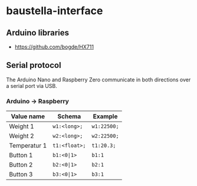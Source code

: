 # baustella-interface

## Arduino libraries
- https://github.com/bogde/HX711

## Serial protocol
The Arduino Nano and Raspberry Zero communicate in both directions over a serial port via USB.

### Arduino -> Raspberry
| Value name | Schema | Example |
| --- | --- | --- |
| Weight 1 | `w1:<long>;` | `w1:22500;` |
| Weight 2 | `w2:<long>;` | `w2:22500;` |
| Temperatur 1 | `t1:<float>;` | `t1:20.3;` |
| Button 1 | `b1:<0\|1>` | `b1:1` |
| Button 2 | `b2:<0\|1>` | `b2:1` |
| Button 3 | `b3:<0\|1>` | `b3:1` |